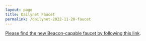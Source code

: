 ```yaml
---
layout: page
title: Dailynet Faucet
permalink: /dailynet-2022-11-20-faucet
---
```


[Please find the new Beacon-capable faucet by following this link](https://faucet.dailynet-2022-11-20.teztnets.xyz).
